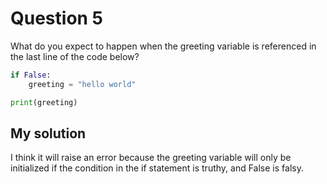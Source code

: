 # Question 5
What do you expect to happen when the greeting variable is referenced in the last line of the code below?


```python
if False:
    greeting = "hello world"

print(greeting)
```

## My solution
I think it will raise an error because the greeting variable will only be initialized if the condition in the if statement is truthy, and False is falsy.